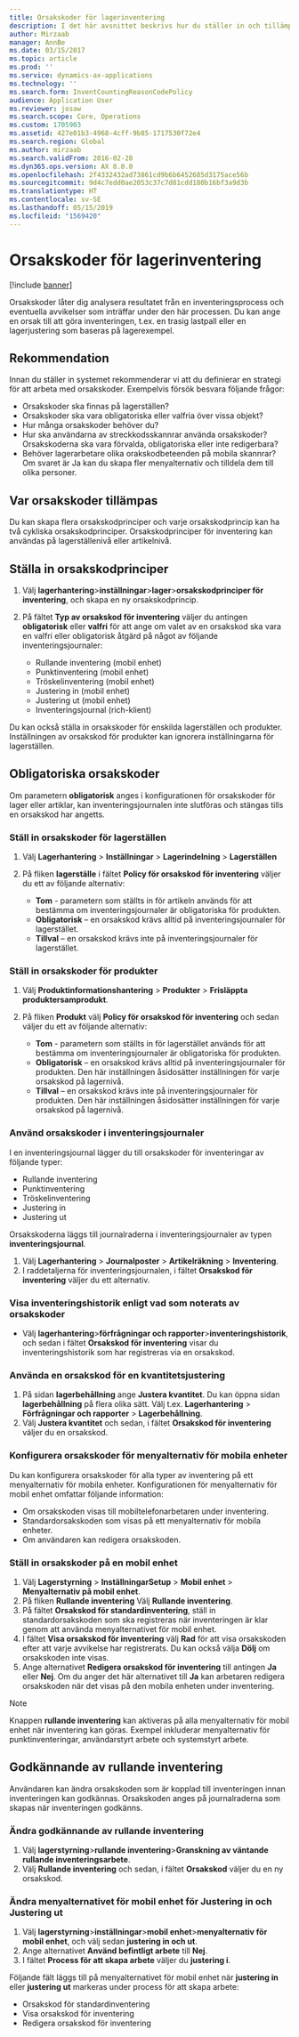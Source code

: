 ```yaml
---
title: Orsakskoder för lagerinventering
description: I det här avsnittet beskrivs hur du ställer in och tillämpar orsakskoder och inventeringsuppgifter.
author: Mirzaab
manager: AnnBe
ms.date: 03/15/2017
ms.topic: article
ms.prod: ''
ms.service: dynamics-ax-applications
ms.technology: ''
ms.search.form: InventCountingReasonCodePolicy
audience: Application User
ms.reviewer: josaw
ms.search.scope: Core, Operations
ms.custom: 1705903
ms.assetid: 427e01b3-4968-4cff-9b85-1717530f72e4
ms.search.region: Global
ms.author: mirzaab
ms.search.validFrom: 2016-02-28
ms.dyn365.ops.version: AX 8.0.0
ms.openlocfilehash: 2f4332432ad73861cd9b6b6452685d3175ace56b
ms.sourcegitcommit: 9d4c7edd0ae2053c37c7d81cdd180b16bf3a9d3b
ms.translationtype: HT
ms.contentlocale: sv-SE
ms.lasthandoff: 05/15/2019
ms.locfileid: "1569420"
---
```

# <a name="reason-codes-for-inventory-counting"></a>Orsakskoder för lagerinventering

[!include [banner](../includes/banner.md)]

Orsakskoder låter dig analysera resultatet från en inventeringsprocess och eventuella avvikelser som inträffar under den här processen. Du kan ange en orsak till att göra inventeringen, t.ex. en trasig lastpall eller en lagerjustering som baseras på lagerexempel.

## <a name="recommendation"></a>Rekommendation

Innan du ställer in systemet rekommenderar vi att du definierar en strategi för att arbeta med orsakskoder. Exempelvis försök besvara följande frågor:

- Orsakskoder ska finnas på lagerställen?
- Orsakskoder ska vara obligatoriska eller valfria över vissa objekt?
- Hur många orsakskoder behöver du?
- Hur ska användarna av streckkodsskannrar använda orsakskoder? Orsakskoderna ska vara förvalda, obligatoriska eller inte redigerbara?
- Behöver lagerarbetare olika orakskodbeteenden på mobila skannrar? Om svaret är Ja kan du skapa fler menyalternativ och tilldela dem till olika personer.

## <a name="where-reason-codes-apply"></a>Var orsakskoder tillämpas

Du kan skapa flera orsakskodprinciper och varje orsakskodprincip kan ha två cykliska orsakskodprinciper. Orsakskodprinciper för inventering kan användas på lagerställenivå eller artikelnivå.

## <a name="set-up-reason-code-policies"></a>Ställa in orsakskodprinciper

1. Välj **lagerhantering**\>**inställningar**\>**lager**\>**orsakskodprinciper för inventering**, och skapa en ny orsakskodprincip.
2. På fältet **Typ av orsakskod för inventering** väljer du antingen **obligatorisk** eller **valfri** för att ange om valet av en orsakskod ska vara en valfri eller obligatorisk åtgärd på något av följande inventeringsjournaler:

    - Rullande inventering (mobil enhet)
    - Punktinventering (mobil enhet)
    - Tröskelinventering (mobil enhet)
    - Justering in (mobil enhet)
    - Justering ut (mobil enhet)
    - Inventeringsjournal (rich-klient)

Du kan också ställa in orsakskoder för enskilda lagerställen och produkter. Inställningen av orsakskod för produkter kan ignorera inställningarna för lagerställen.

## <a name="mandatory-reason-codes"></a>Obligatoriska orsakskoder

Om parametern **obligatorisk** anges i konfigurationen för orsakskoder för lager eller artiklar, kan inventeringsjournalen inte slutföras och stängas tills en orsakskod har angetts.

### <a name="set-up-reason-codes-for-warehouses"></a>Ställ in orsakskoder för lagerställen

1. Välj **Lagerhantering** \> **Inställningar** \> **Lagerindelning** \> **Lagerställen**
2. På fliken **lagerställe** i fältet **Policy för orsakskod för inventering** väljer du ett av följande alternativ:

    - **Tom** - parametern som ställts in för artikeln används för att bestämma om inventeringsjournaler är obligatoriska för produkten.
    - **Obligatorisk** – en orsakskod krävs alltid på inventeringsjournaler för lagerstället.
    - **Tillval** – en orsakskod krävs inte på inventeringsjournaler för lagerstället.

### <a name="set-up-reason-codes-for-products"></a>Ställ in orsakskoder för produkter

1. Välj **Produktinformationshantering** \> **Produkter** \> **Frisläppta produktersamprodukt**.
2. På fliken **Produkt** välj **Policy för orsakskod för inventering** och sedan väljer du ett av följande alternativ:

    - **Tom** - parametern som ställts in för lagerstället används för att bestämma om inventeringsjournaler är obligatoriska för produkten.
    - **Obligatorisk** – en orsakskod krävs alltid på inventeringsjournaler för produkten. Den här inställningen åsidosätter inställningen för varje orsakskod på lagernivå.
    - **Tillval** – en orsakskod krävs inte på inventeringsjournaler för produkten. Den här inställningen åsidosätter inställningen för varje orsakskod på lagernivå.

### <a name="use-reason-codes-in-counting-journals"></a>Använd orsakskoder i inventeringsjournaler

I en inventeringsjournal lägger du till orsakskoder för inventeringar av följande typer:

- Rullande inventering
- Punktinventering
- Tröskelinventering
- Justering in
- Justering ut

Orsakskoderna läggs till journalraderna i inventeringsjournaler av typen **inventeringsjournal**.

1. Välj **Lagerhantering** \> **Journalposter** \> **Artikelräkning** \> **Inventering**.
2. I raddetaljerna för inventeringsjournalen, i fältet **Orsakskod för inventering** väljer du ett alternativ.

### <a name="view-the-counting-history-as-its-recorded-by-reason-codes"></a>Visa inventeringshistorik enligt vad som noterats av orsakskoder

- Välj **lagerhantering**\>**förfrågningar och rapporter**\>**inventeringshistorik**, och sedan i fältet **Orsakskod för inventering** visar du inventeringshistorik som har registreras via en orsakskod.

### <a name="use-a-reason-code-for-a-quantity-adjustment"></a>Använda en orsakskod för en kvantitetsjustering

1. På sidan **lagerbehållning** ange **Justera kvantitet**. Du kan öppna sidan **lagerbehållning** på flera olika sätt. Välj t.ex. **Lagerhantering** \> **Förfrågningar och rapporter** \> **Lagerbehållning**.
2. Välj **Justera kvantitet** och sedan, i fältet **Orsakskod för inventering** väljer du en orsakskod.

### <a name="configure-reason-codes-for-mobile-device-menu-items"></a>Konfigurera orsakskoder för menyalternativ för mobila enheter

Du kan konfigurera orsakskoder för alla typer av inventering på ett menyalternativ för mobila enheter. Konfigurationen för menyalternativ för mobil enhet omfattar följande information:

- Om orsakskoden visas till mobiltelefonarbetaren under inventering.
- Standardorsakskoden som visas på ett menyalternativ för mobila enheter.
- Om användaren kan redigera orsakskoden.

### <a name="set-up-reason-codes-on-a-mobile-device"></a>Ställ in orsakskoder på en mobil enhet

1. Välj **Lagerstyrning** \> **InställningarSetup** \> **Mobil enhet** \> **Menyalternativ på mobil enhet**.
2. På fliken **Rullande inventering** Välj **Rullande inventering**.
3. På fältet **Orsakskod för standardinventering**, ställ in standardorsakskoden som ska registreras när inventeringen är klar genom att använda menyalternativet för mobil enhet.
4. I fältet **Visa orsakskod för inventering** välj **Rad** för att visa orsakskoden efter att varje avvikelse har registrerats. Du kan också välja **Dölj** om orsakskoden inte visas.
5. Ange alternativet **Redigera orsakskod för inventering** till antingen **Ja** eller **Nej**. Om du anger det här alternativet till **Ja** kan arbetaren redigera orsakskoden när det visas på den mobila enheten under inventering.

> [!NOTE]
> Knappen **rullande inventering** kan aktiveras på alla menyalternativ för mobil enhet när inventering kan göras. Exempel inkluderar menyalternativ för punktinventeringar, användarstyrt arbete och systemstyrt arbete.

## <a name="cycle-count-approvals"></a>Godkännande av rullande inventering

Användaren kan ändra orsakskoden som är kopplad till inventeringen innan inventeringen kan godkännas. Orsakskoden anges på journalraderna som skapas när inventeringen godkänns.

### <a name="modify-cycle-count-approvals"></a>Ändra godkännande av rullande inventering

1. Välj **lagerstyrning**\>**rullande inventering**\>**Granskning av väntande rullande inventeringsarbete**.
2. Välj **Rullande inventering** och sedan, i fältet **Orsakskod** väljer du en ny orsakskod.

### <a name="modify-the-mobile-device-menu-item-for-adjustment-in-and-adjustment-out"></a>Ändra menyalternativet för mobil enhet för Justering in och Justering ut

1. Välj **lagerstyrning**\>**inställningar**\>**mobil enhet**\>**menyalternativ för mobil enhet**, och välj sedan **justering in och ut**.
2. Ange alternativet **Använd befintligt arbete** till **Nej**.
3. I fältet **Process för att skapa arbete** väljer du **justering i**.

Följande fält läggs till på menyalternativet för mobil enhet när **justering in** eller **justering ut** markeras under process för att skapa arbete:

- Orsakskod för standardinventering
- Visa orsakskod för inventering
- Redigera orsakskod för inventering
